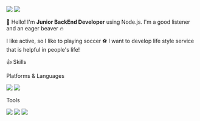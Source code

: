 <a href="https://wlgns1501.github.io"></a><img src="https://img.shields.io/badge/Blog-EA4AAA?style=flat-square&logo=GitHub Sponsors&logoColor=white"/>
<img src="https://img.shields.io/badge/wlgns1501@gmail.com-EA4335?style=flat-square&logo=Gmail&logoColor=white"/>

👋 Hello! I'm **Junior BackEnd Developer** using Node.js.
I'm a good listener and an eager beaver 🔥

I like active, so I like to playing soccer ⚽️
I want to develop life style service that is helpful in people's life!

👍 Skills

Platforms & Languages

<img src="https://img.shields.io/badge/JavaScript-F7DF1E?style=flat-square&logo=JavaScript&logoColor=white"/>
<img src="https://img.shields.io/badge/Node.js-339933?style=flat-square&logo=Node.js&logoColor=white"/>

Tools

<img src="https://img.shields.io/badge/Gighub-F05032?style=flat-square&logo=Github&logoColor=white"/>
<img src="https://img.shields.io/badge/MySQL-4479A1?style=flat-square&logo=MySQL&logoColor=white"/>
<img src="https://img.shields.io/badge/Sequelize-52B0E7?style=flat-square&logo=Sequelize&logoColor=white"/>
